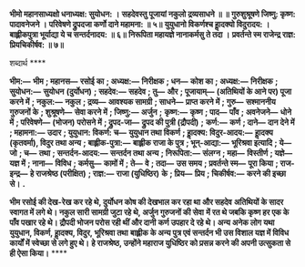 **भीमो महानसाध्यक्षो धनाध्यक्ष: सुयोधन: ।** **सहदेवस्तु पूजायां नकुलो द्रव्यसाधने ॥ ॥** **गुरुशुश्रूषणे जिष्णु: कृष्ण: पादावनेजने ।** **परिवेषणे द्रुपदजा कर्णो दाने महामना: ॥ ५॥** **युयुधानो विकर्णश्च हाॢदक्यो विदुरादय: ।** **बाह्लीकपुत्रा भूर्याद्या ये च सन्तर्दनादय: ॥ ६॥** **निरूपिता महायज्ञे नानाकर्मसु ते तदा ।** **प्रवर्तन्ते स्म राजेन्द्र राज्ञ: प्रियचिकीर्षव: ॥ ७॥** 

शब्दार्थ **** 

**भीम:—** **भीम** **; महानस—** **रसोई का** **; अध्यक्ष:—** **निरीक्षक** **; धन—** **कोश का** **; अध्यक्ष:—** **निरीक्षक** **; सुयोधन:—** **सुयोधन** **(दुर्योधन)** **; सहदेव:—** **सहदेव** **; तु—** **और** **; पूजायाम्—** **(अतिथियों के आने पर) पूजा करने में** **; नकुल:—** **नकुल** **; द्रव्य—** **आवश्यक सामग्री** **; साधने—** **प्राप्त करने में** **; गुरु—** **सश्माननीय गुरुजनों के** **; शुश्रूषणे—** **सेवा करने में** **; जिष्णु:—** **अर्जुन** **;** **कृष्ण:—** **कृष्ण** **; पाद—** **पाँव** **; अवनेजने—** **धोने में** **; परिवेषणे—** **(भोजन) परोसने में** **; द्रुपद-जा—** **द्रुपद की पुत्री (द्रौपदी)** **;** **कर्ण:—** **कर्ण** **; दाने—** **दान देने में** **; महामना:—** **उदार** **; युयुधान: विकर्ण: च—** **युयुधान तथा विकर्ण** **; हाॢदक्य: विदुर-आदय:—** **हाॢदक्य (कृतवर्मा), विदुर तथा अन्य** **; बाह्लीक-पुत्रा:—** **बाह्लीक राजा के पुत्र** **; भून्-आद्या:—** **भूरिश्रवा इत्यादि** **; ये—** **जो** **; च—** **तथा** **; सन्तर्दन-आदय:—** **सन्तर्दन तथा अन्य** **; निरूपिता:—** **संलग्न** **; महा—** **विस्तीर्ण** **; यज्ञे—** **यज्ञ में** **; नाना—** **विविध** **; कर्मसु—** **कामों में** **; ते—** **वे** **; तदा—** **उस समय** **; प्रवर्तन्ते स्म—** **पूरा किया** **; राज-इन्द्र—** **हे राजश्रेष्ठ (परीक्षित)** **; राज्ञ:—** **राजा (युधिष्ठिर)** **के** **; प्रिय—** **प्रिय** **; चिकीर्षव:—** **करने की इच्छा से।** **.** 

**भीम रसोई की देख-रेख कर रहे थे, दुर्योधन कोष की देखभाल कर रहा था और सहदेव** **अतिथियों के सादर स्वागत में लगे थे। नकुल सारी सामग्री जुटा रहे थे, अर्जुन गुरुजनों की सेवा** **में रत थे जबकि कृष्ण हर एक के पाँव पखार रहे थे। द्रौपदी भोजन परोस रही थीं और दानी** **कर्ण उपहार दे रहे थे। अन्य अनेक लोग यथा युयुधान, विकर्ण, हाॢदक्य, विदुर, भूरिश्रवा तथा** **बाह्लीक के अन्य पुत्र एवं सन्तर्दन भी उस विशाल यज्ञ में विविध कार्यों में स्वेच्छा से लगे हुए थे।** **हे राजश्रेष्ठ, उन्होंने महाराज युधिष्ठिर को प्रसन्न करने की अपनी उत्सुकता से ही ऐसा किया।** **** 